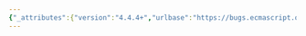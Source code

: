 ```yaml
---
{"_attributes":{"version":"4.4.4+","urlbase":"https://bugs.ecmascript.org/","maintainer":"dherman@mozilla.com"},"bug":{"bug_id":1372,"creation_ts":"2013-03-21 02:09:00 -0700","short_desc":"15.5.4: \"n\" not defined","delta_ts":"2013-05-14 18:13:55 -0700","product":"Draft for 6th Edition","component":"editorial issue","version":"Rev 14: March 8, 2013 Draft","rep_platform":"All","op_sys":"All","bug_status":"RESOLVED","resolution":"FIXED","priority":"Normal","bug_severity":"normal","everconfirmed":true,"reporter":{"uid":"jmdyck","name":"Michael Dyck"},"assigned_to":{"uid":"allen","name":"Allen Wirfs-Brock"},"cc":"jmdyck","long_desc":[{"commentid":3521,"comment_count":0,"who":{"uid":"jmdyck","name":"Michael Dyck"},"bug_when":"2013-03-21 02:09:30 -0700","thetext":"In 15.5.4 \"Properties of the String Prototype Object\",\nstep 2.b says:\n    If s is not undefined, then return n.\nbut 'n' is not defined.\n\nChange it to 's'."},{"commentid":3744,"comment_count":1,"who":{"uid":"allen","name":"Allen Wirfs-Brock"},"bug_when":"2013-05-12 13:42:10 -0700","thetext":"fixed in rev15 editor's draft."},{"commentid":3959,"comment_count":2,"who":{"uid":"allen","name":"Allen Wirfs-Brock"},"bug_when":"2013-05-14 18:13:55 -0700","thetext":"resolved in rev 15, May 14, 2013 draft"}]}}
---
```

